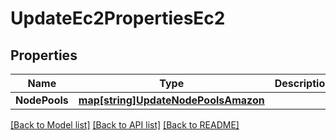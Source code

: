 # UpdateEc2PropertiesEc2

## Properties
Name | Type | Description | Notes
------------ | ------------- | ------------- | -------------
**NodePools** | [**map[string]UpdateNodePoolsAmazon**](UpdateNodePoolsAmazon.md) |  | [optional] 

[[Back to Model list]](../README.md#documentation-for-models) [[Back to API list]](../README.md#documentation-for-api-endpoints) [[Back to README]](../README.md)


